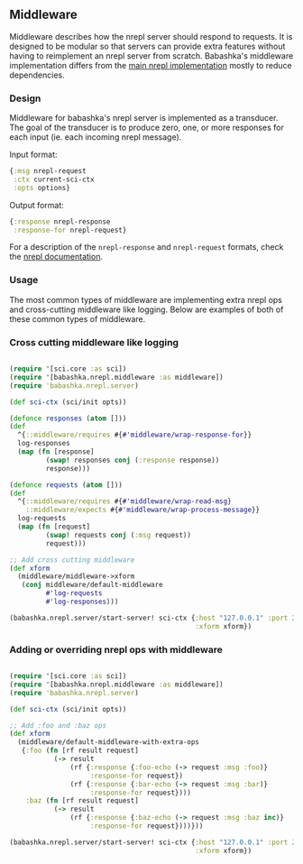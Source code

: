 ## Middleware

Middleware describes how the nrepl server should respond to requests. It is designed to be modular so that servers can provide extra features without having to reimplement an nrepl server from scratch. Babashka's middleware implementation differs from the [main nrepl implementation](https://nrepl.org/nrepl/design/middleware.html) mostly to reduce dependencies.


### Design

Middleware for babashka's nrepl server is implemented as a transducer. The goal of the transducer is to produce zero, one, or more responses for each input (ie. each incoming nrepl message).


Input format:
```clojure
{:msg nrepl-request
 :ctx current-sci-ctx
 :opts options}
```

Output format:
```clojure
{:response nrepl-response
 :response-for nrepl-request}
```

For a description of the `nrepl-response` and `nrepl-request` formats, check the [nrepl documentation](https://nrepl.org/nrepl/design/overview.html).

### Usage

The most common types of middleware are implementing extra nrepl ops and cross-cutting middleware like logging. Below are examples of both of these common types of middleware.


### Cross cutting middleware like logging

```clojure

(require '[sci.core :as sci])
(require '[babashka.nrepl.middleware :as middleware])
(require 'babashka.nrepl.server)

(def sci-ctx (sci/init opts))

(defonce responses (atom []))
(def
  ^{::middleware/requires #{#'middleware/wrap-response-for}}
  log-responses 
  (map (fn [response]
         (swap! responses conj (:response response))
         response)))

(defonce requests (atom []))
(def
  ^{::middleware/requires #{#'middleware/wrap-read-msg}
    ::middleware/expects #{#'middleware/wrap-process-message}}
  log-requests
  (map (fn [request]
         (swap! requests conj (:msg request))
         request)))

;; Add cross cutting middleware
(def xform
  (middleware/middleware->xform
   (conj middleware/default-middleware
         #'log-requests
         #'log-responses)))

(babashka.nrepl.server/start-server! sci-ctx {:host "127.0.0.1" :port 23456
                                              :xform xform})
```

### Adding or overriding nrepl ops with middleware

```clojure

(require '[sci.core :as sci])
(require '[babashka.nrepl.middleware :as middleware])
(require 'babashka.nrepl.server)

(def sci-ctx (sci/init opts))

;; Add :foo and :baz ops
(def xform
  (middleware/default-middleware-with-extra-ops
   {:foo (fn [rf result request]
           (-> result
               (rf {:response {:foo-echo (-> request :msg :foo)}
                    :response-for request})
               (rf {:response {:bar-echo (-> request :msg :bar)}
                    :response-for request})))
    :baz (fn [rf result request]
           (-> result
               (rf {:response {:baz-echo (-> request :msg :baz inc)}
                    :response-for request})))}))

(babashka.nrepl.server/start-server! sci-ctx {:host "127.0.0.1" :port 23456
                                              :xform xform})

```
